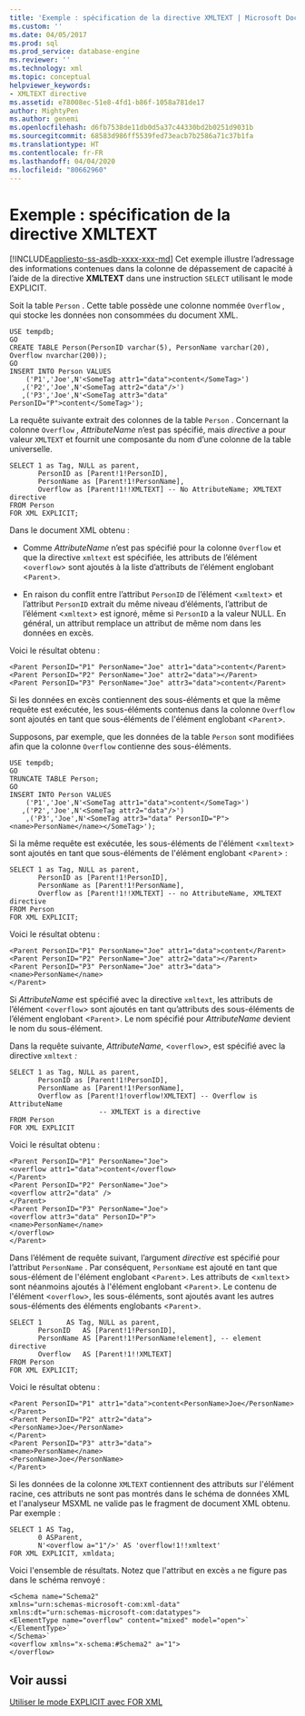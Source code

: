 ```yaml
---
title: 'Exemple : spécification de la directive XMLTEXT | Microsoft Docs'
ms.custom: ''
ms.date: 04/05/2017
ms.prod: sql
ms.prod_service: database-engine
ms.reviewer: ''
ms.technology: xml
ms.topic: conceptual
helpviewer_keywords:
- XMLTEXT directive
ms.assetid: e78008ec-51e8-4fd1-b86f-1058a781de17
author: MightyPen
ms.author: genemi
ms.openlocfilehash: d6fb7538de11db0d5a37c44330bd2b0251d9031b
ms.sourcegitcommit: 68583d986ff5539fed73eacb7b2586a71c37b1fa
ms.translationtype: HT
ms.contentlocale: fr-FR
ms.lasthandoff: 04/04/2020
ms.locfileid: "80662960"
---
```

# <a name="example-specifying-the-xmltext-directive"></a>Exemple : spécification de la directive XMLTEXT
[!INCLUDE[appliesto-ss-asdb-xxxx-xxx-md](../../includes/appliesto-ss-asdb-xxxx-xxx-md.md)]
  Cet exemple illustre l’adressage des informations contenues dans la colonne de dépassement de capacité à l’aide de la directive **XMLTEXT** dans une instruction `SELECT` utilisant le mode EXPLICIT.  
  
 Soit la table `Person` . Cette table possède une colonne nommée `Overflow` , qui stocke les données non consommées du document XML.  
  
```  
USE tempdb;  
GO  
CREATE TABLE Person(PersonID varchar(5), PersonName varchar(20), Overflow nvarchar(200));  
GO  
INSERT INTO Person VALUES   
    ('P1','Joe',N'<SomeTag attr1="data">content</SomeTag>')  
   ,('P2','Joe',N'<SomeTag attr2="data"/>')  
   ,('P3','Joe',N'<SomeTag attr3="data" PersonID="P">content</SomeTag>');  
```  
  
 La requête suivante extrait des colonnes de la table `Person` . Concernant la colonne `Overflow` , *AttributeName* n’est pas spécifié, mais *directive* a pour valeur `XMLTEXT` et fournit une composante du nom d’une colonne de la table universelle.  
  
```  
SELECT 1 as Tag, NULL as parent,  
       PersonID as [Parent!1!PersonID],  
       PersonName as [Parent!1!PersonName],  
       Overflow as [Parent!1!!XMLTEXT] -- No AttributeName; XMLTEXT directive  
FROM Person  
FOR XML EXPLICIT;  
```  
  
 Dans le document XML obtenu :  
  
-   Comme *AttributeName* n’est pas spécifié pour la colonne `Overflow` et que la directive `xmltext` est spécifiée, les attributs de l’élément <`overflow`> sont ajoutés à la liste d’attributs de l’élément englobant <`Parent`>.  
  
-   En raison du conflit entre l’attribut `PersonID` de l’élément <`xmltext`> et l’attribut `PersonID` extrait du même niveau d’éléments, l’attribut de l’élément <`xmltext`> est ignoré, même si `PersonID` a la valeur NULL. En général, un attribut remplace un attribut de même nom dans les données en excès.  
  
 Voici le résultat obtenu :  
  
 ```   
 <Parent PersonID="P1" PersonName="Joe" attr1="data">content</Parent>  
 <Parent PersonID="P2" PersonName="Joe" attr2="data"></Parent>  
 <Parent PersonID="P3" PersonName="Joe" attr3="data">content</Parent>
 ```  
  
 Si les données en excès contiennent des sous-éléments et que la même requête est exécutée, les sous-éléments contenus dans la colonne `Overflow` sont ajoutés en tant que sous-éléments de l'élément englobant <`Parent`>.  
  
 Supposons, par exemple, que les données de la table `Person` sont modifiées afin que la colonne `Overflow` contienne des sous-éléments.  
  
```  
USE tempdb;  
GO  
TRUNCATE TABLE Person;  
GO  
INSERT INTO Person VALUES   
    ('P1','Joe',N'<SomeTag attr1="data">content</SomeTag>')  
   ,('P2','Joe',N'<SomeTag attr2="data"/>')  
    ,('P3','Joe',N'<SomeTag attr3="data" PersonID="P"><name>PersonName</name></SomeTag>');  
```  
  
 Si la même requête est exécutée, les sous-éléments de l'élément <`xmltext`> sont ajoutés en tant que sous-éléments de l'élément englobant <`Parent`> :  
  
```  
SELECT 1 as Tag, NULL as parent,  
       PersonID as [Parent!1!PersonID],  
       PersonName as [Parent!1!PersonName],  
       Overflow as [Parent!1!!XMLTEXT] -- no AttributeName, XMLTEXT directive  
FROM Person  
FOR XML EXPLICIT;  
```  
  
 Voici le résultat obtenu :  
  
 ```   
 <Parent PersonID="P1" PersonName="Joe" attr1="data">content</Parent>  
 <Parent PersonID="P2" PersonName="Joe" attr2="data"></Parent>  
 <Parent PersonID="P3" PersonName="Joe" attr3="data">  
 <name>PersonName</name>  
 </Parent>
 ```  
  
 Si *AttributeName* est spécifié avec la directive `xmltext`, les attributs de l’élément <`overflow`> sont ajoutés en tant qu’attributs des sous-éléments de l’élément englobant <`Parent`>. Le nom spécifié pour *AttributeName* devient le nom du sous-élément.  
  
 Dans la requête suivante, *AttributeName*, <`overflow`>, est spécifié avec la directive `xmltext` *:*  
  
```  
SELECT 1 as Tag, NULL as parent,  
       PersonID as [Parent!1!PersonID],  
       PersonName as [Parent!1!PersonName],  
       Overflow as [Parent!1!overflow!XMLTEXT] -- Overflow is AttributeName  
                      -- XMLTEXT is a directive  
FROM Person  
FOR XML EXPLICIT  
```  
  
 Voici le résultat obtenu :  
  
 ```   
 <Parent PersonID="P1" PersonName="Joe">  
 <overflow attr1="data">content</overflow>  
 </Parent>  
 <Parent PersonID="P2" PersonName="Joe">  
 <overflow attr2="data" />  
 </Parent>  
 <Parent PersonID="P3" PersonName="Joe">  
 <overflow attr3="data" PersonID="P">  
 <name>PersonName</name>  
 </overflow>  
 </Parent>
 ```  
  
 Dans l’élément de requête suivant, l’argument *directive* est spécifié pour l’attribut `PersonName` . Par conséquent, `PersonName` est ajouté en tant que sous-élément de l'élément englobant <`Parent`>. Les attributs de <`xmltext`> sont néanmoins ajoutés à l'élément englobant <`Parent`>. Le contenu de l'élément <`overflow`>, les sous-éléments, sont ajoutés avant les autres sous-éléments des éléments englobants <`Parent`>.  
  
```  
SELECT 1      AS Tag, NULL as parent,  
       PersonID   AS [Parent!1!PersonID],  
       PersonName AS [Parent!1!PersonName!element], -- element directive  
       Overflow   AS [Parent!1!!XMLTEXT]  
FROM Person  
FOR XML EXPLICIT;  
```  
  
 Voici le résultat obtenu :  
  
 ```   
 <Parent PersonID="P1" attr1="data">content<PersonName>Joe</PersonName>  
 </Parent>  
 <Parent PersonID="P2" attr2="data">  
 <PersonName>Joe</PersonName>  
 </Parent>  
 <Parent PersonID="P3" attr3="data">  
 <name>PersonName</name>  
 <PersonName>Joe</PersonName>  
 </Parent>
 ```  
  
 Si les données de la colonne `XMLTEXT` contiennent des attributs sur l'élément racine, ces attributs ne sont pas montrés dans le schéma de données XML et l'analyseur MSXML ne valide pas le fragment de document XML obtenu. Par exemple :  
  
```  
SELECT 1 AS Tag,  
       0 ASParent,  
       N'<overflow a="1"/>' AS 'overflow!1!!xmltext'  
FOR XML EXPLICIT, xmldata;  
```  
  
 Voici l'ensemble de résultats. Notez que l'attribut en excès `a` ne figure pas dans le schéma renvoyé :  
  
 ```   
 <Schema name="Schema2"  
 xmlns="urn:schemas-microsoft-com:xml-data"  
 xmlns:dt="urn:schemas-microsoft-com:datatypes">  
 <ElementType name="overflow" content="mixed" model="open">`  
 </ElementType>`  
 </Schema>`  
 <overflow xmlns="x-schema:#Schema2" a="1">  
 </overflow>
 ```  
  
## <a name="see-also"></a>Voir aussi  
 [Utiliser le mode EXPLICIT avec FOR XML](../../relational-databases/xml/use-explicit-mode-with-for-xml.md)  
  
  
